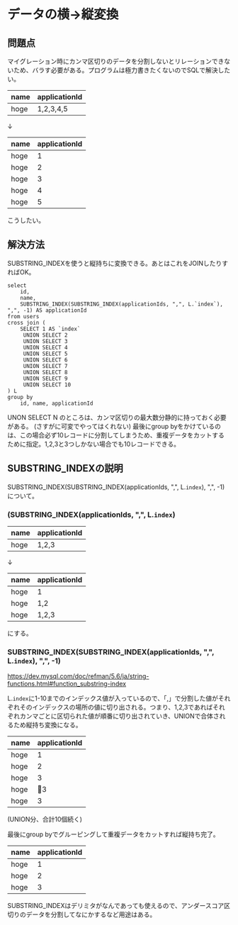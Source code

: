 # データの横→縦変換

## 問題点
マイグレーション時にカンマ区切りのデータを分割しないとリレーションできないため、バラす必要がある。プログラムは極力書きたくないのでSQLで解決したい。

name | applicationId
-----|-----------------
hoge | 1,2,3,4,5

↓

name | applicationId
-----|--------------
hoge | 1
hoge | 2
hoge | 3
hoge | 4
hoge | 5

こうしたい。

## 解決方法
SUBSTRING_INDEXを使うと縦持ちに変換できる。あとはこれをJOINしたりすればOK。

```
select
    id,
    name,
    SUBSTRING_INDEX(SUBSTRING_INDEX(applicationIds, ",", L.`index`), ",", -1) AS applicationId
from users
cross join (
    SELECT 1 AS `index`
     UNION SELECT 2
     UNION SELECT 3
     UNION SELECT 4
     UNION SELECT 5
     UNION SELECT 6
     UNION SELECT 7
     UNION SELECT 8
     UNION SELECT 9
     UNION SELECT 10
) L
group by
    id, name, applicationId
```

UNON SELECT N のところは、カンマ区切りの最大数分静的に持っておく必要がある。
(さすがに可変でやってはくれない)
最後にgroup byをかけているのは、この場合必ず10レコードに分割してしまうため、重複データをカットするために指定。1,2,3と3つしかない場合でも10レコードできる。



## SUBSTRING_INDEXの説明
SUBSTRING_INDEX(SUBSTRING_INDEX(applicationIds, ",", L.`index`), ",", -1)　について。

### (SUBSTRING_INDEX(applicationIds, ",", L.`index`)

name | applicationId
-----|--------------
hoge | 1,2,3

↓

name | applicationId
-----|--------------
hoge | 1
hoge | 1,2
hoge | 1,2,3

にする。

### SUBSTRING_INDEX(SUBSTRING_INDEX(applicationIds, ",", L.`index`), ",", -1)
https://dev.mysql.com/doc/refman/5.6/ja/string-functions.html#function_substring-index

L.`index`に1-10までのインデックス値が入っているので、「,」で分割した値がそれぞれそのインデックスの場所の値に切り出される。つまり、1,2,3であればそれぞれカンマごとに区切られた値が順番に切り出されていき、UNIONで合体されるため縦持ち変換になる。

name | applicationId
-----|--------------
hoge | 1
hoge | 2
hoge | 3
hoge | 3
hoge | 3
(UNION分、合計10個続く)

最後にgroup byでグルーピングして重複データをカットすれば縦持ち完了。

name | applicationId
-----|--------------
hoge | 1
hoge | 2
hoge | 3

SUBSTRING_INDEXはデリミタがなんであっても使えるので、アンダースコア区切りのデータを分割してなにかするなど用途はある。